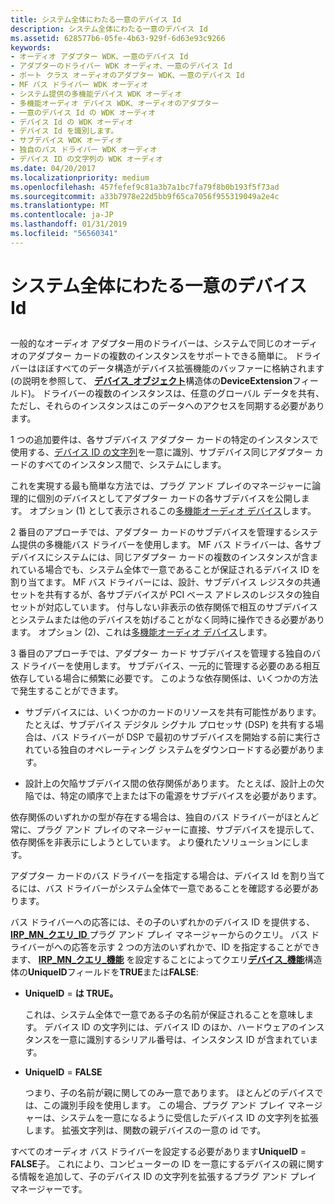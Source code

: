 ```yaml
---
title: システム全体にわたる一意のデバイス Id
description: システム全体にわたる一意のデバイス Id
ms.assetid: 628577b6-05fe-4b63-929f-6d63e93c9266
keywords:
- オーディオ アダプター WDK、一意のデバイス Id
- アダプターのドライバー WDK オーディオ、一意のデバイス Id
- ポート クラス オーディオのアダプター WDK、一意のデバイス Id
- MF バス ドライバー WDK オーディオ
- システム提供の多機能デバイス WDK オーディオ
- 多機能オーディオ デバイス WDK、オーディオのアダプター
- 一意のデバイス Id の WDK オーディオ
- デバイス Id の WDK オーディオ
- デバイス Id を識別します。
- サブデバイス WDK オーディオ
- 独自のバス ドライバー WDK オーディオ
- デバイス ID の文字列の WDK オーディオ
ms.date: 04/20/2017
ms.localizationpriority: medium
ms.openlocfilehash: 457fefef9c81a3b7a1bc7fa79f8b0b193f5f73ad
ms.sourcegitcommit: a33b7978e22d5bb9f65ca7056f955319049a2e4c
ms.translationtype: MT
ms.contentlocale: ja-JP
ms.lasthandoff: 01/31/2019
ms.locfileid: "56560341"
---
```

# <a name="system-wide-unique-device-ids"></a>システム全体にわたる一意のデバイス Id


## <span id="system_wide_unique_device_ids"></span><span id="SYSTEM_WIDE_UNIQUE_DEVICE_IDS"></span>


一般的なオーディオ アダプター用のドライバーは、システムで同じのオーディオのアダプター カードの複数のインスタンスをサポートできる簡単に。 ドライバーはほぼすべてのデータ構造がデバイス拡張機能のバッファーに格納されます (の説明を参照して、 [**デバイス\_オブジェクト**](https://msdn.microsoft.com/library/windows/hardware/ff543147)構造体の**DeviceExtension**フィールド)。 ドライバーの複数のインスタンスは、任意のグローバル データを共有、ただし、それらのインスタンスはこのデータへのアクセスを同期する必要があります。

1 つの追加要件は、各サブデバイス アダプター カードの特定のインスタンスで使用する、[デバイス ID の文字列](https://msdn.microsoft.com/library/windows/hardware/ff541224)を一意に識別、サブデバイス同じアダプター カードのすべてのインスタンス間で、システムにします。

これを実現する最も簡単な方法では、プラグ アンド プレイのマネージャーに論理的に個別のデバイスとしてアダプター カードの各サブデバイスを公開します。 オプション (1) として表示されるこの[多機能オーディオ デバイス](multifunction-audio-devices.md)します。

2 番目のアプローチでは、アダプター カードのサブデバイスを管理するシステム提供の多機能バス ドライバーを使用します。 MF バス ドライバーは、各サブデバイスにシステムには、同じアダプター カードの複数のインスタンスが含まれている場合でも、システム全体で一意であることが保証されるデバイス ID を割り当てます。 MF バス ドライバーには、設計、サブデバイス レジスタの共通セットを共有するが、各サブデバイスが PCI ベース アドレスのレジスタの独自セットが対応しています。 付与しない非表示の依存関係で相互のサブデバイスとシステムまたは他のデバイスを妨げることがなく同時に操作できる必要があります。 オプション (2)、これは[多機能オーディオ デバイス](multifunction-audio-devices.md)します。

3 番目のアプローチでは、アダプター カード サブデバイスを管理する独自のバス ドライバーを使用します。 サブデバイス、一元的に管理する必要のある相互依存している場合に頻繁に必要です。 このような依存関係は、いくつかの方法で発生することができます。

-   サブデバイスには、いくつかのカードのリソースを共有可能性があります。 たとえば、サブデバイス デジタル シグナル プロセッサ (DSP) を共有する場合は、バス ドライバーが DSP で最初のサブデバイスを開始する前に実行されている独自のオペレーティング システムをダウンロードする必要があります。

-   設計上の欠陥サブデバイス間の依存関係があります。 たとえば、設計上の欠陥では、特定の順序で上または下の電源をサブデバイスを必要があります。

依存関係のいずれかの型が存在する場合は、独自のバス ドライバーがほとんど常に、プラグ アンド プレイのマネージャーに直接、サブデバイスを提示して、依存関係を非表示にしようとしています。 より優れたソリューションにします。

アダプター カードのバス ドライバーを指定する場合は、デバイス Id を割り当てるには、バス ドライバーがシステム全体で一意であることを確認する必要があります。

バス ドライバーへの応答には、その子のいずれかのデバイス ID を提供する、 [ **IRP\_MN\_クエリ\_ID** ](https://msdn.microsoft.com/library/windows/hardware/ff551679)プラグ アンド プレイ マネージャーからのクエリ。 バス ドライバーがへの応答を示す 2 つの方法のいずれかで、ID を指定することができます、 [ **IRP\_MN\_クエリ\_機能**](https://msdn.microsoft.com/library/windows/hardware/ff551664) を設定することによってクエリ[**デバイス\_機能**](https://msdn.microsoft.com/library/windows/hardware/ff543095)構造体の**UniqueID**フィールドを**TRUE**または**FALSE**:

-   **UniqueID** = **は TRUE。**

    これは、システム全体で一意である子の名前が保証されることを意味します。 デバイス ID の文字列には、デバイス ID のほか、ハードウェアのインスタンスを一意に識別するシリアル番号は、インスタンス ID が含まれています。

-   **UniqueID** = **FALSE**

    つまり、子の名前が親に関してのみ一意であります。 ほとんどのデバイスでは、この識別手段を使用します。 この場合、プラグ アンド プレイ マネージャーは、システムを一意になるように受信したデバイス ID の文字列を拡張します。 拡張文字列は、関数の親デバイスの一意の id です。

すべてのオーディオ バス ドライバーを設定する必要があります**UniqueID** = **FALSE**子。 これにより、コンピューターの ID を一意にするデバイスの親に関する情報を追加して、子のデバイス ID の文字列を拡張するプラグ アンド プレイ マネージャーです。

 

 




